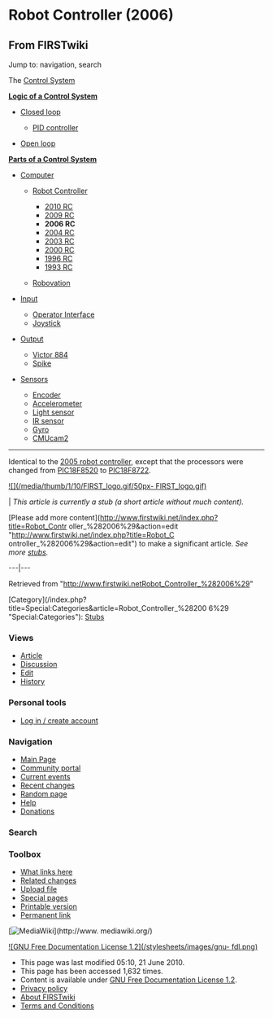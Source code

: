 # Robot Controller (2006)

## From FIRSTwiki

Jump to: navigation, search

The [Control System](Control_system "Control system")

**[Logic of a Control System](Logic_of_a_control_system "Logic of a control system")**

- [Closed loop](Closed_loop "Closed loop")

  - [PID controller](PID_controller "PID controller")

- [Open loop](Open_loop "Open loop")

**[Parts of a Control System](Parts_of_a_control_system "Parts of a control system")**

- [Computer](Computer "Computer")

  - [Robot Controller](robot-controller)

    - [2010 RC](Robot_Controller_%282010%29 "Robot Controller \(2010\)")
    - [2009 RC](Robot_Controller_%282009%29 "Robot Controller \(2009\)")
    - **2006 RC**
    - [2004 RC](Robot_Controller_%282004%29 "Robot Controller \(2004\)")
    - [2003 RC](Robot_Controller_%282003%29 "Robot Controller \(2003\)")
    - [2000 RC](Robot_Controller_%282000%29 "Robot Controller \(2000\)")
    - [1996 RC](/index.php?title=Robot_Controller_%281996%29&action=edit "Robot Controller \(1996\)")
    - [1993 RC](/index.php?title=Robot_Controller_%281993%29&action=edit "Robot Controller \(1993\)")

  - [Robovation](robovation)

- [Input](Input "Input")

  - [Operator Interface](operator-interface)
  - [Joystick](joystick)

- [Output](Output "Output")

  - [Victor 884](victor-884)
  - [Spike](spike-relay)

- [Sensors](sensor)

  - [Encoder](Encoder "Encoder")
  - [Accelerometer](Accelerometer "Accelerometer")
  - [Light sensor](/index.php?title=Light_sensor&action=edit "Light sensor")
  - [IR sensor](IR_sensor "IR sensor")
  - [Gyro](gyro)
  - [CMUcam2](CMUcam2 "CMUcam2")

--------------------------------------------------------------------------------

Identical to the [2005 robot controller](/index.php?title=Robot_Controller_%282005%29&action=edit "Robot
Controller \(2005\)"), except that the processors were changed from [PIC18F8520](PIC18F8520 "PIC18F8520") to [PIC18F8722](PIC18F8722 "PIC18F8722").

[![](/media/thumb/1/10/FIRST_logo.gif/50px-
FIRST_logo.gif)](Image:FIRST_logo.gif)

| _This article is currently a stub (a short article without much content)._

[Please add more content](http://www.firstwiki.net/index.php?title=Robot_Contr
oller_%282006%29&action=edit "http://www.firstwiki.net/index.php?title=Robot_C
ontroller_%282006%29&action=edit") to make a significant article. _See more [stubs](Special:Shortpages "Special:Shortpages")._

---|---

Retrieved from "<http://www.firstwiki.netRobot_Controller_%282006%29>"

[Category](/index.php?title=Special:Categories&article=Robot_Controller_%28200
6%29 "Special:Categories"): [Stubs](Category:Stubs "Category:Stubs")

### Views

- [Article](Robot_Controller_%282006%29)
- [Discussion](/index.php?title=Talk:Robot_Controller_%282006%29&action=edit)
- [Edit](/index.php?title=Robot_Controller_%282006%29&action=edit)
- [History](/index.php?title=Robot_Controller_%282006%29&action=history)

### Personal tools

- [Log in / create account](/index.php?title=Special:Userlogin&returnto=Robot_Controller_\(2006\))

[](Main_Page "Main Page")

### Navigation

- [Main Page](Main_Page)
- [Community portal](FIRSTwiki:Community_portal)
- [Current events](Current_events)
- [Recent changes](Special:Recentchanges)
- [Random page](Special:Random)
- [Help](FIRSTwiki:Help)
- [Donations](FIRSTwiki:Site_support)

### Search

### Toolbox

- [What links here](Special:Whatlinkshere/Robot_Controller_%282006%29)
- [Related changes](Special:Recentchangeslinked/Robot_Controller_%282006%29)
- [Upload file](Special:Upload)
- [Special pages](Special:Specialpages)
- [Printable version](/index.php?title=Robot_Controller_%282006%29&printable=yes)
- [Permanent link](/index.php?title=Robot_Controller_%282006%29&oldid=76712)

[![MediaWiki](/skins/common/images/poweredby_mediawiki_88x31.png)](http://www.
mediawiki.org/)

[![GNU Free Documentation License 1.2](/stylesheets/images/gnu-
fdl.png)](http://www.gnu.org/copyleft/fdl.html)

- This page was last modified 05:10, 21 June 2010.
- This page has been accessed 1,632 times.
- Content is available under [GNU Free Documentation License 1.2](http://www.gnu.org/copyleft/fdl.html "http://www.gnu.org/copyleft/fdl.html").
- [Privacy policy](FIRSTwiki:Privacy_policy "FIRSTwiki:Privacy policy")
- [About FIRSTwiki](FIRSTwiki:About "FIRSTwiki:About")
- [Terms and Conditions](FIRSTwiki:Terms_and_conditions "FIRSTwiki:Terms and conditions")
